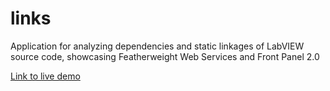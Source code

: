 links
=====

Application for analyzing dependencies and static linkages of LabVIEW source code, showcasing Featherweight Web Services and Front Panel 2.0

[Link to live demo](http://resources.chrislarson.me/cla/#/)
